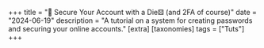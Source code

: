 +++
title = "🎲 Secure Your Account with a Die⚄ (and 2FA of course)"
date = "2024-06-19"
description = "A tutorial on a system for creating passwords and securing your online accounts."
[extra]
[taxonomies]
tags = ["Tuts"]
+++
